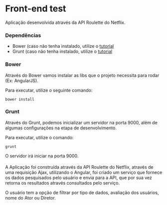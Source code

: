 Front-end test
==============

Aplicação desenvolvida através da API Roulette do Netflix.

### Dependências

- Bower (caso não tenha instalado, utilize o [tutorial](http://bower.io/#install-bower)
- Grunt (caso não tenha instalado, utilize o [tutorial](http://gruntjs.com/installing-grunt)

### Bower

Através do Bower vamos instalar as libs que o projeto necessita para rodar (Ex: AngularJS).

Para executar, utilize o seguinte comando:
```
bower install
```
### Grunt

Através do Grunt, podemos inicializar um servidor na porta 9000, além de algumas configurações na etapa de desenvolvimento.

Para executar, utilize o comando:
```
grunt
```


O servidor irá iniciar na porta 9000.

####

A Aplicação foi construída através da API Roulette do Netflix, através de uma requisição Ajax, utilizando o Angular, foi criado um serviço que fornece os dados pesquisados pelo usuário e envia para a API, que por sua vez retorna os resultados através consultados pelo serviço.

O usuário tem a opção de filtrar por tipo de dados, avaliação dos usuários, nome do Ator ou Diretor.

